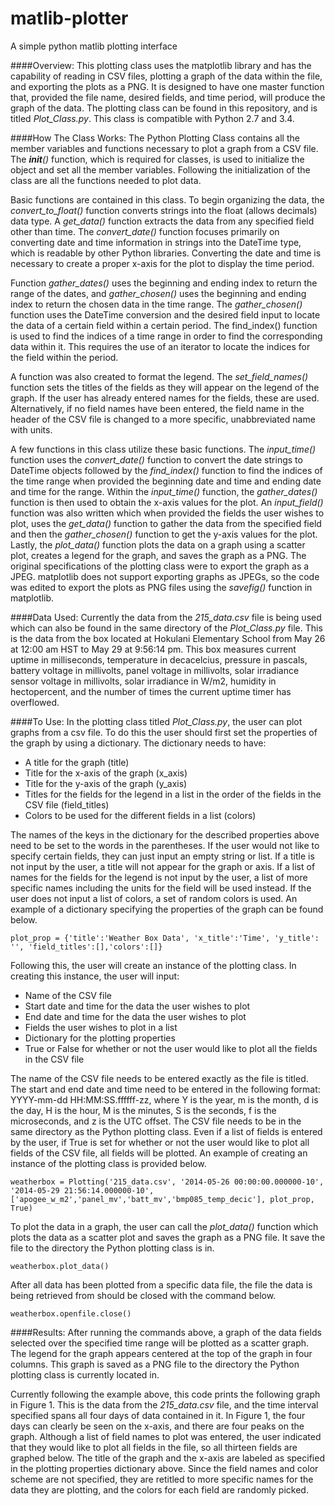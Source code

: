 matlib-plotter
==============

A simple python matlib plotting interface

####Overview:
This plotting class uses the matplotlib library and has the capability of reading in CSV files, plotting a graph of the data within the file, and exporting the plots as a PNG.  It is designed to have one master function that, provided the file name, desired fields, and time period, will produce the graph of the data.  The plotting class can be found in this repository, and is titled *Plot_Class.py*.  This class is compatible with Python 2.7 and 3.4.


####How The Class Works:
The Python Plotting Class contains all the member variables and functions necessary to plot a graph from a CSV file.  The *__init__()* function, which is required for classes, is used to initialize the object and set all the member variables.  Following the initialization of the class are all the functions needed to plot data.

Basic functions are contained in this class.  To begin organizing the data, the *convert_to_float()* function converts strings into the float (allows decimals) data type.  A *get_data()* function extracts the data from any specified field other than time.  The *convert_date()* function focuses primarily on converting date and time information in strings into the DateTime type, which is readable by other Python libraries.  Converting the date and time is necessary to create a proper x-axis for the plot to display the time period.

Function *gather_dates()* uses the beginning and ending index to return the range of the dates, and *gather_chosen()* uses the beginning and ending index to return the chosen data in the time range.  The *gather_chosen()* function uses the DateTime conversion and the desired field input to locate the data of a certain field within a certain period.  The find_index() function is used to find the indices of a time range in order to find the corresponding data within it.  This requires the use of an iterator to locate the indices for the field within the period.

A function was also created to format the legend.  The *set_field_names()* function sets the titles of the fields as they will appear on the legend of the graph.  If the user has already entered names for the fields, these are used.  Alternatively, if no field names have been entered, the field name in the header of the CSV file is changed to a more specific, unabbreviated name with units.

A few functions in this class utilize these basic functions.  The *input_time()* function uses the *convert_date()* function to convert the date strings to DateTime objects followed by the *find_index()* function to find the indices of the time range when provided the beginning date and time and ending date and time for the range.  Within the *input_time()* function, the *gather_dates()* function is then used to obtain the x-axis values for the plot.  An *input_field()* function was also written which when provided the fields the user wishes to plot, uses the *get_data()* function to gather the data from the specified field and then the *gather_chosen()* function to get the y-axis values for the plot.  Lastly, the *plot_data()* function plots the data on a graph using a scatter plot, creates a legend for the graph, and saves the graph as a PNG.  The original specifications of the plotting class were to export the graph as a JPEG.  matplotlib does not support exporting graphs as JPEGs, so the code was edited to export the plots as PNG files using the *savefig()* function in matplotlib.

####Data Used:
Currently the data from the *215_data.csv* file is being used which can also be found in the same directory of the *Plot_Class.py* file.  This is the data from the box located at Hokulani Elementary School from May 26 at 12:00 am HST to May 29 at 9:56:14 pm.  This box measures current uptime in milliseconds, temperature in decacelcius, pressure in pascals, battery voltage in millivolts, panel voltage in millivolts, solar irradiance sensor voltage in millivolts, solar irradiance in W/m2, humidity in hectopercent, and the number of times the current uptime timer has overflowed.


####To Use:
In the plotting class titled *Plot_Class.py*, the user can plot graphs from a csv file.  To do this the user should first set the properties of the graph by using a dictionary.  The dictionary needs to have:
* A title for the graph (title)
* Title for the x-axis of the graph (x_axis)
* Title for the y-axis of the graph (y_axis)
* Titles for the fields for the legend in a list in the order of the fields in the CSV file (field_titles)
* Colors to be used for the different fields in a list (colors)

The names of the keys in the dictionary for the described properties above need to be set to the words in the parentheses.  If the user would not like to specify certain fields, they can just input an empty string or list.  If a title is not input by the user, a title will not appear for the graph or axis.  If a list of names for the fields for the legend is not input by the user, a list of more specific names including the units for the field will be used instead.  If the user does not input a list of colors, a set of random colors is used.  An example of a dictionary specifying the properties of the graph can be found below.

	plot_prop = {'title':'Weather Box Data', 'x_title':'Time', 'y_title': '', 'field_titles':[],'colors':[]}

Following this, the user will create an instance of the plotting class.  In creating this instance, the user will input:
* Name of the CSV file
* Start date and time for the data the user wishes to plot
* End date and time for the data the user wishes to plot
* Fields the user wishes to plot in a list
* Dictionary for the plotting properties
* True or False for whether or not the user would like to plot all the fields in the CSV file

The name of the CSV file needs to be entered exactly as the file is titled.  The start and end date and time need to be entered in the following format: YYYY-mm-dd HH:MM:SS.ffffff-zz, where Y is the year, m is the month, d is the day, H is the hour, M is the minutes, S is the seconds, f is the microseconds, and z is the UTC offset.  The CSV file needs to be in the same directory as the Python plotting class.  Even if a list of fields is entered by the user, if True is set for whether or not the user would like to plot all fields of the CSV file, all fields will be plotted.  An example of creating an instance of the plotting class is provided below.

	weatherbox = Plotting('215_data.csv', '2014-05-26 00:00:00.000000-10', '2014-05-29 21:56:14.000000-10', ['apogee_w_m2','panel_mv','batt_mv','bmp085_temp_decic'], plot_prop, True)

To plot the data in a graph, the user can call the *plot_data()* function which plots the data as a scatter plot and saves the graph as a PNG file.  It save the file to the directory the Python plotting class is in.

	weatherbox.plot_data()

After all data has been plotted from a specific data file, the file the data is being retrieved from should be closed with the command below.

	weatherbox.openfile.close()


####Results:
After running the commands above, a graph of the data fields selected over the specified time range will be plotted as a scatter graph.  The legend for the graph appears centered at the top of the graph in four columns.  This graph is saved as a PNG file to the directory the Python plotting class is currently located in.

Currently following the example above, this code prints the following graph in Figure 1.  This is the data from the *215_data.csv* file, and the time interval specified spans all four days of data contained in it.  In Figure 1, the four days can clearly be seen on the x-axis, and there are four peaks on the graph.  Although a list of field names to plot was entered, the user indicated that they would like to plot all fields in the file, so all thirteen fields are graphed below.  The title of the graph and the x-axis are labeled as specified in the plotting properties dictionary above.  Since the field names and color scheme are not specified, they are retitled to more specific names for the data they are plotting, and the colors for each field are randomly picked.
